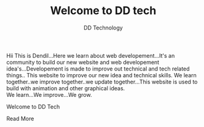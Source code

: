 <h1 align="center">Welcome to DD tech</h1>
<html lang="en">
<head>
    <meta charset="UTF-8">
    <meta name="viewport" content="width=device-width, initial-scale=1.0">
    <title>DD Technology</title>
    <link rel="stylesheet" href="animation.css">
</head>
<body>
    <header class="head">DD Technology</header>
    <p class="content">
        Hii This is Dendil...Here we learn about web developement...It's an community to build our new website 
        and web developement idea's...Developement is made to improve out technical and tech related things..
        This website to improve our new idea and technical skills. We learn together..we improve together..we update
        together...This website is used to build with animation and other graphical ideas.<br>
        We learn...We improve...We grow.
    </p>
    <div class="type">Welcome to DD Tech</div>
    <p class="btn">Read More</p>
</body>
</html>
